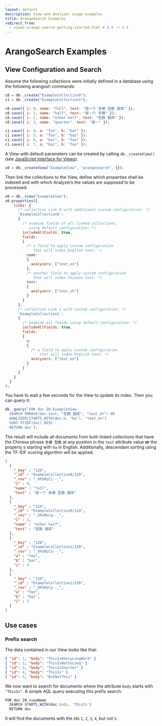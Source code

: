 ```yaml
---
layout: default
description: View and Analyzer usage examples
title: ArangoSearch Examples
redirect_from:
  - views-arango-search-getting-started.html # 3.4 -> 3.5
---
```

ArangoSearch Examples
=====================

View Configuration and Search
-----------------------------

Assume the following collections were initially defined in a database using
the following arangosh commands:

```js
c0 = db._create("ExampleCollection0");
c1 = db._create("ExampleCollection1");

c0.save({ i: 0, name: "full", text: "是一个 多模 型数 据库" });
c0.save({ i: 1, name: "half", text: "是一个 多模" });
c0.save({ i: 2, name: "other half", text: "型数 据库" });
c0.save({ i: 3, name: "quarter", text: "是一" });

c1.save({ i: 4, a: "foo", b: "bar" });
c1.save({ i: 5, a: "foo", b: "baz" });
c1.save({ i: 6, a: "bar", b: "foo" });
c1.save({ i: 7, a: "baz", b: "foo" });
```

A View with default parameters can be created by calling `db._createView()`
(see [JavaScript Interface for Views](data-modeling-views.html)):

```js
v0 = db._createView("ExampleView", "arangosearch", {});
```

Then link the collections to the View, define which properties shall be indexed
and with which Analyzers the values are supposed to be processed:

```js
v0 = db._view("ExampleView");
v0.properties({
    links: {
      /* collection Link 0 with additional custom configuration: */
      'ExampleCollection0':
      {
        /* examine fields of all linked collections,
           using default configuration: */
        includeAllFields: true,
        fields:
        {
          /* a field to apply custom configuration
             that will index English text: */
          name:
          {
            analyzers: ["text_en"]
          },
          /* another field to apply custom configuration
             that will index Chinese text: */
          text:
          {
            analyzers: ["text_zh"]
          }
        }
      },
      /* collection Link 1 with custom configuration: */
      'ExampleCollection1':
      {
        /* examine all fields using default configuration: */
        includeAllFields: true,
        fields:
        {
          a:
          {
            /* a field to apply custom configuration
                that will index English text: */
            analyzers: ["text_en"]
          }
        }
      }
    }
  }
);
```

You have to wait a few seconds for the View to update its index.
Then you can query it:

```js
db._query(`FOR doc IN ExampleView
  SEARCH PHRASE(doc.text, "型数 据库", "text_zh") OR
  ANALYZER(STARTS_WITH(doc.b, "ba"), "text_en")
  SORT TFIDF(doc) DESC
  RETURN doc`);
```

The result will include all documents from both linked collections that have
the Chinese phrase `多模 型数` at any position in the `text` attribute value
**or** the property `b` starting with `ba` in English. Additionally,
descendant sorting using the TF-IDF scoring algorithm will be applied.

```json
[
  {
    "_key" : "120",
    "_id" : "ExampleCollection0/120",
    "_rev" : "_XPoMzCi--_",
    "i" : 0,
    "name" : "full",
    "text" : "是一个 多模 型数 据库"
  },
  {
    "_key" : "124",
    "_id" : "ExampleCollection0/124",
    "_rev" : "_XPoMzCq--_",
    "i" : 2,
    "name" : "other half",
    "text" : "型数 据库"
  },
  {
    "_key" : "128",
    "_id" : "ExampleCollection1/128",
    "_rev" : "_XPoMzCu--_",
    "a" : "foo",
    "b" : "bar",
    "i" : 4
  },
  {
    "_key" : "130",
    "_id" : "ExampleCollection1/130",
    "_rev" : "_XPoMzCy--_",
    "a" : "foo",
    "b" : "baz",
    "i" : 5
  }
]
```

Use cases
---------

### Prefix search

The data contained in our View looks like that:

```json
{ "id": 1, "body": "ThisIsAVeryLongWord" }
{ "id": 2, "body": "ThisIsNotSoLong" }
{ "id": 3, "body": "ThisIsShorter" }
{ "id": 4, "body": "ThisIs" }
{ "id": 5, "body": "ButNotThis" }
```

We now want to search for documents where the attribute `body` starts with
`"ThisIs"`. A simple AQL query executing this prefix search:

```js
FOR doc IN viewName
  SEARCH STARTS_WITH(doc.body, 'ThisIs')
  RETURN doc
```

It will find the documents with the ids `1`, `2`, `3`, `4`, but not `5`.
